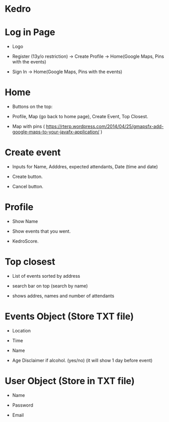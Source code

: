 # Kedro

# Log in Page 

- Logo 

- Register (13y/o restriction) -> Create Profile -> Home(Google Maps, Pins with the events)

- Sign In -> Home(Google Maps, Pins with the events)


# Home  

- Buttons on the top: 

- Profile, Map (go back to home page), Create Event, Top Closest.

- Map with pins ( https://rterp.wordpress.com/2014/04/25/gmapsfx-add-google-maps-to-your-javafx-application/ )

# Create event

- Inputs for Name, Adddres, expected attendants, Date (time and date)

- Create button.

- Cancel button.

# Profile 

- Show Name

- Show events that you went.

- KedroScore.

# Top closest 

- List of events sorted by address

- search bar on top (search by name)

-  shows addres, names and number of attendants



# Events Object (Store TXT file)

- Location

- Time

- Name

- Age Disclaimer if alcohol. (yes/no)
(it will show 1 day before event)

# User Object (Store in TXT file)

- Name

- Password

- Email
